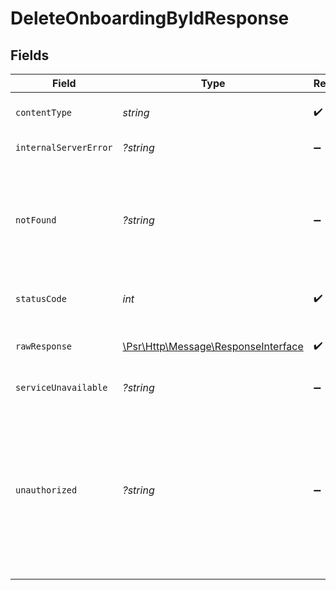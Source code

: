 # DeleteOnboardingByIdResponse


## Fields

| Field                                                                                                                                                                                               | Type                                                                                                                                                                                                | Required                                                                                                                                                                                            | Description                                                                                                                                                                                         |
| --------------------------------------------------------------------------------------------------------------------------------------------------------------------------------------------------- | --------------------------------------------------------------------------------------------------------------------------------------------------------------------------------------------------- | --------------------------------------------------------------------------------------------------------------------------------------------------------------------------------------------------- | --------------------------------------------------------------------------------------------------------------------------------------------------------------------------------------------------- |
| `contentType`                                                                                                                                                                                       | *string*                                                                                                                                                                                            | :heavy_check_mark:                                                                                                                                                                                  | HTTP response content type for this operation                                                                                                                                                       |
| `internalServerError`                                                                                                                                                                               | *?string*                                                                                                                                                                                           | :heavy_minus_sign:                                                                                                                                                                                  | **Internal Server Error**<br/>                                                                                                                                                                      |
| `notFound`                                                                                                                                                                                          | *?string*                                                                                                                                                                                           | :heavy_minus_sign:                                                                                                                                                                                  | **Not Found**\<br/>\<br/>When you'll get `404 Not Found` response:<br/>- The Organization doesn't exist.<br/>- The Onboarding Application doesn't exist.<br/>                                       |
| `statusCode`                                                                                                                                                                                        | *int*                                                                                                                                                                                               | :heavy_check_mark:                                                                                                                                                                                  | HTTP response status code for this operation                                                                                                                                                        |
| `rawResponse`                                                                                                                                                                                       | [\Psr\Http\Message\ResponseInterface](https://www.php-fig.org/psr/psr-7/#33-psrhttpmessageresponseinterface)                                                                                        | :heavy_check_mark:                                                                                                                                                                                  | Raw HTTP response; suitable for custom response parsing                                                                                                                                             |
| `serviceUnavailable`                                                                                                                                                                                | *?string*                                                                                                                                                                                           | :heavy_minus_sign:                                                                                                                                                                                  | **Service Unavailable**<br/>                                                                                                                                                                        |
| `unauthorized`                                                                                                                                                                                      | *?string*                                                                                                                                                                                           | :heavy_minus_sign:                                                                                                                                                                                  | **Unauthorized**\<br/>\<br/>When you'll get `401 Unauthorized` response:<br/>- The User or Application Token is invalid.<br/>- The User or Application Token doesn't have the permission to delete the Onboarding.<br/> |
